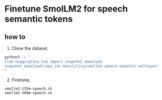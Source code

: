 # Finetune SmolLM2 for speech semantic tokens

## how to

1. Clone the dataset,

```bash
python3 -c "
from huggingface_hub import snapshot_download
snapshot_download(repo_id='mesolitica/smollm2-speech-semantic-multipack-2048', repo_type='dataset', local_dir = './smollm2-speech-semantic-multipack-2048')
"
```

2. Finetune,

```bash
smollm2-135m-speech.sh
smollm2-360m-speech.sh
```